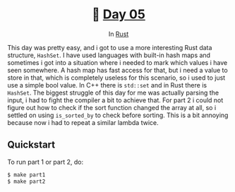 <h1 align="center">🎄 <a href="https://adventofcode.com/2023/day/5">Day 05</a></h1>
<p align="center">In <a href="https://www.rust-lang.org/">Rust</a></p>

This day was pretty easy, and i got to use a more interesting Rust data structure, `HashSet`. I have
used languages with built-in hash maps and sometimes i got into a situation where i needed to mark
which values i have seen somewhere. A hash map has fast access for that, but i need a value to store
in that, which is completely useless for this scenario, so i used to just use a simple bool value.
In C++ there is `std::set` and in Rust there is `HashSet`. The biggest struggle of this day for me
was actually parsing the input, i had to fight the compiler a bit to achieve that. For part 2 i
could not figure out how to check if the sort function changed the array at all, so i settled on
using `is_sorted_by` to check before sorting. This is a bit annoying because now i had to repeat
a similar lambda twice.

## Quickstart
To run part 1 or part 2, do:
```sh
$ make part1
$ make part2
```

